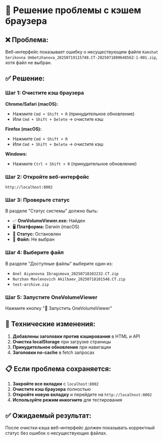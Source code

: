 # 🔧 Решение проблемы с кэшем браузера

## ❌ **Проблема:**
Веб-интерфейс показывает ошибку о несуществующем файле `Kamshat Serikovna Umbetzhanova_20250719115748.CT-202507180064856Z-1-001.zip`, хотя файл не выбран.

## ✅ **Решение:**

### **Шаг 1: Очистите кэш браузера**

**Chrome/Safari (macOS):**
- Нажмите `Cmd + Shift + R` (принудительное обновление)
- Или `Cmd + Shift + Delete` → очистите кэш

**Firefox (macOS):**
- Нажмите `Cmd + Shift + R`
- Или `Cmd + Shift + Delete` → очистите кэш

**Windows:**
- Нажмите `Ctrl + Shift + R` (принудительное обновление)

### **Шаг 2: Откройте веб-интерфейс**

```
http://localhost:8002
```

### **Шаг 3: Проверьте статус**

В разделе "Статус системы" должно быть:
- ✅ **OneVolumeViewer.exe:** Найден
- 🖥️ **Платформа:** Darwin (macOS)
- 🔄 **Статус:** Остановлен
- 📁 **Файл:** Не выбран

### **Шаг 4: Выберите файл**

В разделе "Доступные файлы" выберите один из:
- `Anel Aiyanovna Ibragimova_20250718102232.CT.zip`
- `Nurzhan Mavlenovich Akilbaev_20250718101548.CT.zip`
- `test-archive.zip`

### **Шаг 5: Запустите OneVolumeViewer**

Нажмите кнопку "🚀 Запустить OneVolumeViewer"

## 🔧 **Технические изменения:**

1. **Добавлены заголовки против кэширования** в HTML и API
2. **Очистка localStorage** при загрузке страницы
3. **Принудительное обновление** при навигации
4. **Заголовки no-cache** в fetch запросах

## 📋 **Если проблема сохраняется:**

1. **Закройте все вкладки** с `localhost:8002`
2. **Очистите кэш браузера** полностью
3. **Откройте новую вкладку** и перейдите на `http://localhost:8002`
4. **Используйте режим инкогнито** для тестирования

## ✅ **Ожидаемый результат:**

После очистки кэша веб-интерфейс должен показывать корректный статус без ошибок о несуществующих файлах. 